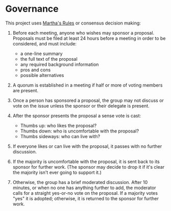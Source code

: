 # Governance

This project uses [Martha's Rules][marthas-rules] or consensus decision making:

1.  Before each meeting, anyone who wishes may sponsor a proposal.  Proposals
    must be filed at least 24 hours before a meeting in order to be considered,
    and must include:
    -   a one-line summary
    -   the full text of the proposal
    -   any required background information
    -   pros and cons
    -   possible alternatives

2.  A quorum is established in a meeting if half or more of voting members are
    present.

3.  Once a person has sponsored a proposal, the group may not discuss or vote on
    the issue unless the sponsor or their delegate is present.

4.  After the sponsor presents the proposal a sense vote is cast:
    -   Thumbs up: who likes the proposal?
    -   Thumbs down: who is uncomfortable with the proposal?
    -   Thumbs sideways: who can live with?

5.  If everyone likes or can live with the proposal, it passes with no further
    discussion.

6.  If the majority is uncomfortable with the proposal, it is sent back to its
    sponsor for further work.  (The sponsor may decide to drop it if it's clear
    the majority isn't ever going to support it.)

7.  Otherwise, the group has a brief moderated discussion.  After 10 minutes, or
    when no one has anything further to add, the moderator calls for a straight
    yes-or-no vote on the proposal.  If a majority votes "yes" it is adopted;
    otherwise, it is returned to the sponsor for further work.

[marthas-rules]: https://journals.sagepub.com/doi/10.1177/088610998600100206
